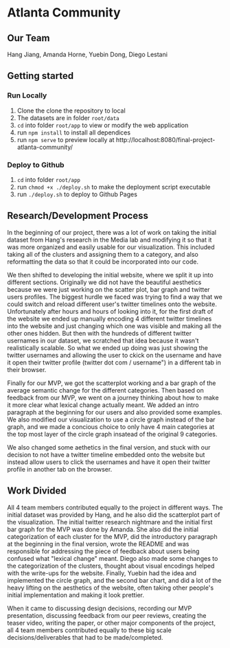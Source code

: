 # Atlanta Community

## Our Team
Hang Jiang, Amanda Horne, Yuebin Dong, Diego Lestani

## Getting started

### Run Locally
1. Clone the clone the repository to local
2. The datasets are in folder `root/data`
3. `cd` into folder `root/app` to view or modify the web application
4. run `npm install` to install all dependices
5. run `npm serve` to preview locally at http://localhost:8080/final-project-atlanta-community/

### Deploy to Github
1. `cd` into folder `root/app`
2. run `chmod +x ./deploy.sh` to make the deployment script executable
3. run `./deploy.sh` to deploy to Github Pages

## Research/Development Process
In the beginning of our project, there was a lot of work on taking the initial dataset from Hang's research in the Media lab and modifying it so that it was more organized and easily usable for our visualization. This included taking all of the clusters and assigning them to a category, and also reformatting the data so that it could be incorporated into our code.

We then shifted to developing the initial website, where we split it up into different sections. Originally we did not have the beautiful aesthetics because we were just working on the scatter plot, bar graph and twitter users profiles. The biggest hurdle we faced was trying to find a way that we could switch and reload different user's twitter timelines onto the website. Unfortunately after hours and hours of looking into it, for the first draft of the website we ended up manually encoding 4 different twitter timelines into the website and just changing which one was visible and making all the other ones hidden. But then with the hundreds of different twitter usernames in our dataset, we scratched that idea because it wasn't realistically scalable. So what we ended up doing was just showing the twitter usernames and allowing the user to ckick on the username and have it open their twitter profile (twitter dot com / username") in a different tab in their browser.

Finally for our MVP, we got the scatterplot working and a bar graph of the average semantic change for the different categories. Then based on feedback from our MVP, we went on a journey thinking about how to make it more clear what lexical change actually meant. We added an intro paragraph at the beginning for our users and also provided some examples. We also modified our visualization to use a circle graph instead of the bar graph, and we made a concious choice to only have 4 main categories at the top most layer of the circle graph insatead of the original 9 categories.

We also changed some aethetics in the final version, and stuck with our decision to not have a twitter timeline embedded onto the website but instead allow users to click the usernames and have it open their twitter profile in another tab on the browser.

## Work Divided

All 4 team members contributed equally to the project in different ways. The initial dataset was provided by Hang, and he also did the scatterplot part of the visualization. The initial twitter research nightmare and the initial first bar graph for the MVP was done by Amanda. She also did the initial categorization of each cluster for the MVP, did the introductory paragraph at the beginning in the final version, wrote the README and was responsible for addressing the piece of feedback about users being confused what "lexical change" meant. Diego also made some changes to the categorization of the clusters, thought about visual encodings helped with the write-ups for the website. Finally, Yuebin had the idea and implemented the circle graph, and the second bar chart, and did a lot of the heavy lifting on the aesthetics of the website, often taking other people's initial implementation and making it look prettier. 

When it came to discussing design decisions, recording our MVP presentation, discussing feedback from our peer reviews, creating the teaser video, writing the paper, or other major components of the project, all 4 team members contributed equally to these big scale decisions/deliverables that had to be made/completed.

